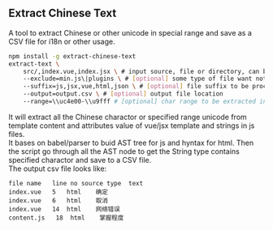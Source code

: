 ## Extract Chinese Text
A tool to extract Chinese or other unicode in special range and save as a CSV file for i18n or other usage.
```bash
npm install -g extract-chinese-text
extract-text \
    src/,index.vue,index.jsx \ # input source, file or directory, can be joined by ','
    --exclude=min.js\|plugins \ # [optional] some type of file want not to be processed
    --suffix=js,jsx,vue,html,json \ # [optional] file suffix to be processed
    --output=output.csv \ # [optional] output file location
    --range=\\uc4e00-\\u9fff # [optional] char range to be extracted in
```
It will extract all the Chinese charactor or specified range unicode from template content and attributes value of vue/jsx template and strings in js files.  
It bases on babel/parser to buid AST tree for js and hyntax for html. Then the script go through all the AST node to get the String type contains specified charactor and save to a CSV file.  
The output csv file looks like: 
```
file name   line no source type  text
index.vue   5   html    确定
index.vue   6   html    取消
index.vue   14  html    网络错误
content.js   18  html    掌握程度
```
